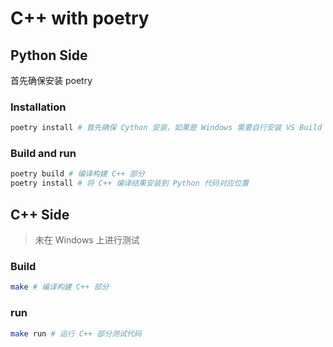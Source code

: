 # C++ with poetry

## Python Side

首先确保安装 poetry

### Installation

```bash
poetry install # 首先确保 Cython 安装，如果是 Windows 需要自行安装 VS Build Tools
```

### Build and run

```bash
poetry build # 编译构建 C++ 部分
poetry install # 将 C++ 编译结果安装到 Python 代码对应位置
```

## C++ Side

> 未在 Windows 上进行测试

### Build

```bash
make # 编译构建 C++ 部分
```

### run

```bash
make run # 运行 C++ 部分测试代码
```
